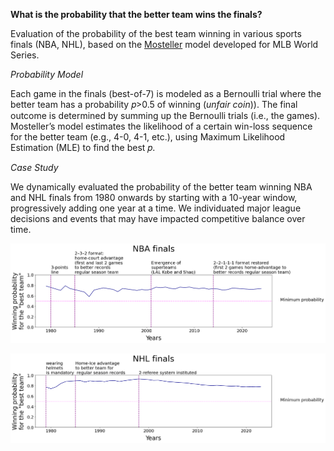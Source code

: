 **What is the probability that the better team wins the finals?**

Evaluation of the probability of the best team winning in various sports finals (NBA, NHL), based on the [Mosteller](https://math.mit.edu/classes/18.095/2016IAP/lec9/Sports_Mosteller1952_WorldSeries.pdf) model developed for MLB World Series.

_Probability Model_

Each game in the finals (best-of-7) is modeled as a Bernoulli trial where the better team has a probability 𝑝>0.5 of winning (_unfair coin_)). The final outcome is determined by summing up the Bernoulli trials (i.e., the games).
Mosteller’s model estimates the likelihood of a certain win-loss sequence for the better team (e.g., 4-0, 4-1, etc.), using Maximum Likelihood Estimation (MLE) to find the best 𝑝.

_Case Study_

We dynamically evaluated the probability of the better team winning NBA and NHL finals from 1980 onwards by starting with a 10-year window, progressively adding one year at a time. We individuated major league decisions and events that may have impacted competitive balance over time.

![alt text](https://github.com/maddaleona/sport_projects/blob/main/Mosteller_review/NBA_finals_Mosteller.png)

![alt text](https://github.com/maddaleona/sport_projects/blob/main/Mosteller_review/NHL_finals_Mosteller.png)





